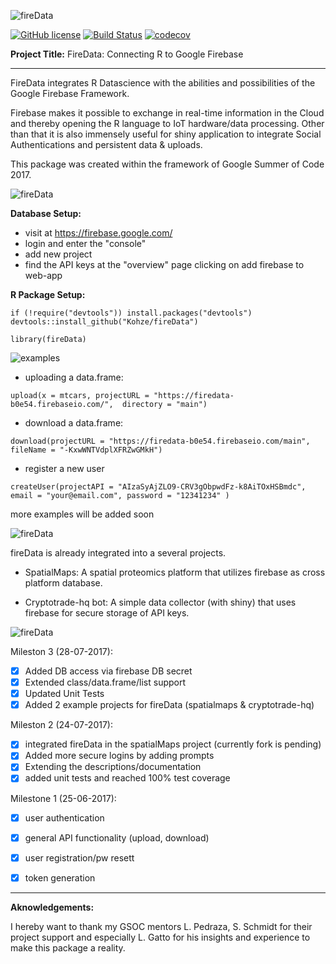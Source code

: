 ![fireData](http://frapbot.kohze.com/fireData/topImage6.jpg)

[![GitHub license](https://img.shields.io/badge/license-MIT-blue.svg)](https://raw.githubusercontent.com/Kohze/fireData/master/LICENSE.txt)
[![Build Status](https://travis-ci.org/Kohze/fireData.svg?branch=master)](https://travis-ci.org/Kohze/fireData)
[![codecov](https://codecov.io/gh/Kohze/fireData/branch/master/graph/badge.svg)](https://codecov.io/gh/Kohze/fireData)


**Project Title:** FireData: Connecting R to Google Firebase

--- 

FireData integrates R Datascience with the abilities and possibilities of the Google Firebase Framework.

Firebase makes it possible to exchange in real-time information in the Cloud and thereby opening the R language to IoT hardware/data processing. Other than that it is also immensely useful for shiny application to integrate Social Authentications and persistent data & uploads.

This package was created within the framework of Google Summer of Code 2017. 

![fireData](http://frapbot.kohze.com/fireData/setup2.jpg)

**Database Setup:**
- visit at https://firebase.google.com/
- login and enter the "console"
- add new project
- find the API keys at the "overview" page clicking on add firebase to web-app

**R Package Setup:**

```
if (!require("devtools")) install.packages("devtools")
devtools::install_github("Kohze/fireData")

library(fireData)
```

![examples](http://frapbot.kohze.com/fireData/examples2.jpg)

- uploading a data.frame:

```upload(x = mtcars, projectURL = "https://firedata-b0e54.firebaseio.com/",  directory = "main")```

- download a data.frame:

```download(projectURL = "https://firedata-b0e54.firebaseio.com/main", fileName = "-KxwWNTVdplXFRZwGMkH")```

- register a new user

```createUser(projectAPI = "AIzaSyAjZLO9-CRV3gObpwdFz-k8AiTOxHSBmdc", email = "your@email.com", password = "12341234" )```


more examples will be added soon

![fireData](http://frapbot.kohze.com/fireData/related2.jpg)

fireData is already integrated into a several projects. 

- SpatialMaps: A spatial proteomics platform that utilizes firebase as cross platform database.

- Cryptotrade-hq bot: A simple data collector (with shiny) that uses firebase for secure storage of API keys.


![fireData](http://frapbot.kohze.com/fireData/development2.jpg)

Mileston 3 (28-07-2017):

- [x] Added DB access via firebase DB secret
- [x] Extended class/data.frame/list support
- [x] Updated Unit Tests
- [x] Added 2 example projects for fireData (spatialmaps & cryptotrade-hq)  

Mileston 2 (24-07-2017):

- [x] integrated fireData in the spatialMaps project (currently fork is pending)
- [x] Added more secure logins by adding prompts
- [x] Extending the descriptions/documentation
- [x] added unit tests and reached 100% test coverage 

Milestone 1 (25-06-2017):

- [x] user authentication
- [x] general API functionality (upload, download)
- [x] user registration/pw resett
- [x] token generation


---

**Aknowledgements:**

I hereby want to thank my GSOC mentors L. Pedraza, S. Schmidt for their project support and especially L. Gatto for his insights and experience to make this package a reality. 
